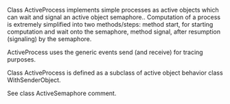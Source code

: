 Class ActiveProcess implements simple processes as active objects which can wait and signal an active object semaphore..
Computation of a process is extremely simplified into two methods/steps:
	method start, for starting computation and wait onto the semaphore,
	method signal, after resumption (signaling) by the semaphore.

ActiveProcess uses the generic events send (and receive) for tracing purposes.

Class ActiveProcess is defined as a subclass of active object behavior class WithSenderObject.

See class ActiveSemaphore comment.